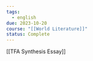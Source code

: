 ```yaml
---
tags:
  - english
due: 2023-10-20
course: "[[World Literature]]"
status: Complete
---
```

[[TFA Synthesis Essay]]